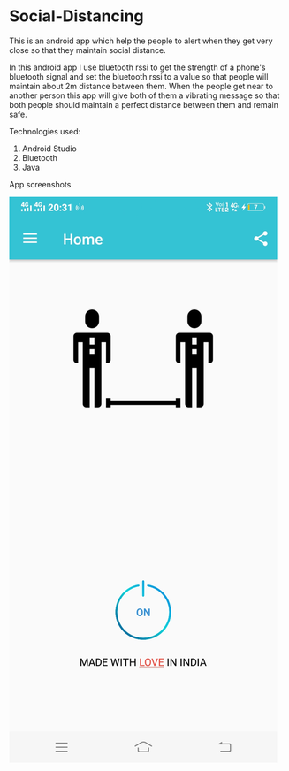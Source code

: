 # Social-Distancing
This is an android app which help the people to alert when they get very close so that they maintain social distance.

In this android app I use bluetooth rssi to get the strength of a phone's bluetooth signal and set the bluetooth rssi to a value so that people will maintain about 
2m distance between them.
When the people get near to another person this app will give both of them a vibrating message so that both people should maintain a perfect distance between them
and remain safe.

Technologies used: 
1. Android Studio
2. Bluetooth
3. Java

App screenshots

![home screen](https://github.com/saurabh-bot/Social-Distancing/blob/master/Images/a.jpg)
